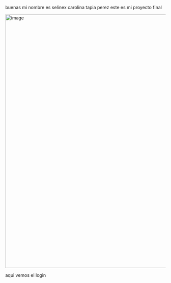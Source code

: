 buenas mi nombre es selinex carolina tapia perez este es mi proyecto final 

<img width="797" alt="image" src="https://user-images.githubusercontent.com/30672826/207607495-497a2af9-8160-4458-b270-c69d68904ef4.png">

aqui vemos el login


